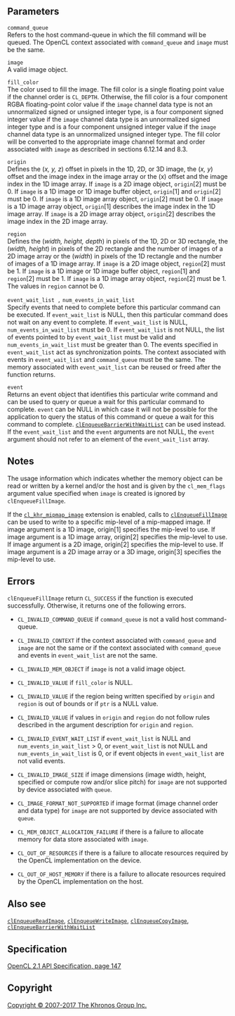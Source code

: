 Parameters
----------

`command_queue`  
Refers to the host command-queue in which the fill command will be
queued. The OpenCL context associated with `command_queue` and `image`
must be the same.

`image`  
A valid image object.

`fill_color`  
The color used to fill the image. The fill color is a single floating
point value if the channel order is `CL_DEPTH`. Otherwise, the fill
color is a four component RGBA floating-point color value if the `image`
channel data type is not an unnormalized signed or unsigned integer
type, is a four component signed integer value if the `image` channel
data type is an unnormalized signed integer type and is a four component
unsigned integer value if the `image` channel data type is an
unnormalized unsigned integer type. The fill color will be converted to
the appropriate image channel format and order associated with `image`
as described in sections 6.12.14 and 8.3.

`origin`  
Defines the (*x, y, z*) offset in pixels in the 1D, 2D, or 3D image, the
(*x, y*) offset and the image index in the image array or the (x) offset
and the image index in the 1D image array. If `image` is a 2D image
object, `origin`\[2\] must be 0. If `image` is a 1D image or 1D image
buffer object, `origin`\[1\] and `origin`\[2\] must be 0. If `image` is
a 1D image array object, `origin`\[2\] must be 0. If `image` is a 1D
image array object, `origin`\[1\] describes the image index in the 1D
image array. If `image` is a 2D image array object, `origin`\[2\]
describes the image index in the 2D image array.

`region`  
Defines the (*width, height, depth*) in pixels of the 1D, 2D or 3D
rectangle, the (*width, height*) in pixels of the 2D rectangle and the
number of images of a 2D image array or the (*width*) in pixels of the
1D rectangle and the number of images of a 1D image array. If `image` is
a 2D image object, `region`\[2\] must be 1. If `image` is a 1D image or
1D image buffer object, `region`\[1\] and `region`\[2\] must be 1. If
`image` is a 1D image array object, `region`\[2\] must be 1. The values
in `region` cannot be 0.

`event_wait_list ,` `num_events_in_wait_list`  
Specify events that need to complete before this particular command can
be executed. If `event_wait_list` is NULL, then this particular command
does not wait on any event to complete. If `event_wait_list` is NULL,
`num_events_in_wait_list` must be 0. If `event_wait_list` is not NULL,
the list of events pointed to by `event_wait_list` must be valid and
`num_events_in_wait_list` must be greater than 0. The events specified
in `event_wait_list` act as synchronization points. The context
associated with events in `event_wait_list` and `command_queue` must be
the same. The memory associated with `event_wait_list` can be reused or
freed after the function returns.

`event`  
Returns an event object that identifies this particular write command
and can be used to query or queue a wait for this particular command to
complete. `event` can be NULL in which case it will not be possible for
the application to query the status of this command or queue a wait for
this command to complete.
[`clEnqueueBarrierWithWaitList`](clEnqueueBarrierWithWaitList.html) can
be used instead. If the `event_wait_list` and the `event` arguments are
not NULL, the `event` argument should not refer to an element of the
`event_wait_list` array.

Notes
-----

The usage information which indicates whether the memory object can be
read or written by a kernel and/or the host and is given by the
`cl_mem_flags` argument value specified when `image` is created is
ignored by `clEnqueueFillImage`.

If the [`cl_khr_mipmap_image`](cl_khr_mipmap_image.html) extension is
enabled, calls to [`clEnqueueFillImage`](#) can be used to write to a
specific mip-level of a mip-mapped image. If image argument is a 1D
image, origin\[1\] specifies the mip-level to use. If image argument is
a 1D image array, origin\[2\] specifies the mip-level to use. If image
argument is a 2D image, origin\[2\] specifies the mip-level to use. If
image argument is a 2D image array or a 3D image, origin\[3\] specifies
the mip-level to use.

Errors
------

`clEnqueueFillImage` return `CL_SUCCESS` if the function is executed
successfully. Otherwise, it returns one of the following errors.

-   `CL_INVALID_COMMAND_QUEUE` if `command_queue` is not a valid host
    command-queue.

-   `CL_INVALID_CONTEXT` if the context associated with `command_queue`
    and `image` are not the same or if the context associated with
    `command_queue` and events in `event_wait_list` are not the same.

-   `CL_INVALID_MEM_OBJECT` if `image` is not a valid image object.

-   `CL_INVALID_VALUE` if `fill_color` is NULL.

-   `CL_INVALID_VALUE` if the region being written specified by `origin`
    and `region` is out of bounds or if `ptr` is a NULL value.

-   `CL_INVALID_VALUE` if values in `origin` and `region` do not follow
    rules described in the argument description for `origin` and
    `region`.

-   `CL_INVALID_EVENT_WAIT_LIST` if `event_wait_list` is NULL and
    `num_events_in_wait_list` &gt; 0, or `event_wait_list` is not NULL
    and `num_events_in_wait_list` is 0, or if event objects in
    `event_wait_list` are not valid events.

-   `CL_INVALID_IMAGE_SIZE` if image dimensions (image width, height,
    specified or compute row and/or slice pitch) for `image` are not
    supported by device associated with `queue`.

-   `CL_IMAGE_FORMAT_NOT_SUPPORTED` if image format (image channel order
    and data type) for `image` are not supported by device associated
    with `queue`.

-   `CL_MEM_OBJECT_ALLOCATION_FAILURE` if there is a failure to allocate
    memory for data store associated with `image`.

-   `CL_OUT_OF_RESOURCES` if there is a failure to allocate resources
    required by the OpenCL implementation on the device.

-   `CL_OUT_OF_HOST_MEMORY` if there is a failure to allocate resources
    required by the OpenCL implementation on the host.

Also see
--------

[`clEnqueueReadImage`](clEnqueueReadImage.html),
[`clEnqueueWriteImage`](clEnqueueWriteImage.html),
[`clEnqueueCopyImage`](clEnqueueCopyImage.html),
[`clEnqueueBarrierWithWaitList`](clEnqueueBarrierWithWaitList.html)

Specification
-------------

[OpenCL 2.1 API Specification, page
147](https://www.khronos.org/registry/cl/specs/opencl-2.1.pdf#page=147)

Copyright
---------

[Copyright © 2007-2017 The Khronos Group Inc.](copyright.html)
